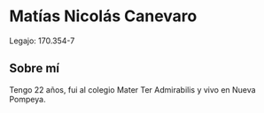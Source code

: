 # Matías Nicolás Canevaro
Legajo: 170.354-7
## Sobre mí
Tengo 22 años, fui al colegio Mater Ter Admirabilis y vivo en Nueva Pompeya.
